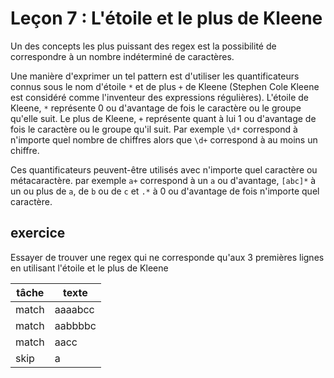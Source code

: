 # Leçon 7 : L'étoile et le plus de Kleene

Un des concepts les plus puissant des regex est la possibilité de correspondre à un nombre indéterminé de caractères.

Une manière d'exprimer un tel pattern est d'utiliser les quantificateurs connus sous le nom d'étoile `*` et de plus `+` de Kleene (Stephen Cole Kleene est considéré comme l'inventeur des expressions régulières). L'étoile de Kleene, `*` représente 0 ou d'avantage de fois le caractère ou le groupe qu'elle suit. Le plus de Kleene, `+` représente quant à lui 1 ou d'avantage de fois le caractère ou le groupe qu'il suit.
Par exemple `\d*` correspond à n'importe quel nombre de chiffres alors que `\d+` correspond à au moins un chiffre.

Ces quantificateurs peuvent-être utilisés avec n'importe quel caractère ou métacaractère. par exemple `a+` correspond à un `a` ou d'avantage, `[abc]*` à un ou plus de `a`, de `b` ou de `c` et `.*` à 0 ou d'avantage de fois n'importe quel caractère.

## exercice

Essayer de trouver une regex qui ne corresponde qu'aux 3 premières lignes en utilisant l'étoile et le plus de Kleene

| tâche | texte   |
| ----- | ------- |
| match | aaaabcc |
| match | aabbbbc |
| match | aacc    |
| skip  | a       |
